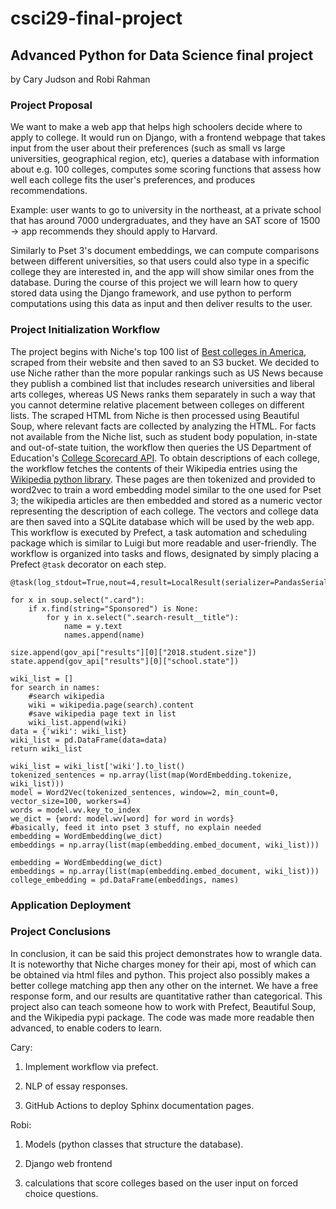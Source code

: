 # csci29-final-project

## Advanced Python for Data Science final project
by Cary Judson and Robi Rahman

### Project Proposal

We want to make a web app that helps high schoolers decide where to apply to college. It would run on Django, with a
frontend webpage that takes input from the user about their preferences (such as small vs large universities,
geographical region, etc), queries a database with information about e.g. 100 colleges, computes some scoring functions
that assess how well each college fits the user's preferences, and produces recommendations.

Example: user wants to go to university in the northeast, at a private school that has around 7000 undergraduates, and
they have an SAT score of 1500 -> app recommends they should apply to Harvard.

Similarly to Pset 3's document embeddings, we can compute comparisons between different universities, so that users
could also type in a specific college they are interested in, and the app will show similar ones from the database.
During the course of this project we will learn how to query stored data using the Django framework, and use python to
perform computations using this data as input and then deliver results to the user.

### Project Initialization Workflow

The project begins with Niche's top 100 list of [Best colleges in America](https://www.niche.com/colleges/search/best-colleges/),
scraped from their website and then saved to an S3 bucket. We decided to use Niche rather than the more popular rankings
such as US News because they publish a combined list that includes research universities and liberal arts colleges,
whereas US News ranks them separately in such a way that you cannot determine relative placement between colleges on different
lists. The scraped HTML from Niche is then processed using Beautiful Soup, where relevant facts are collected by analyzing the HTML.
For facts not available from the Niche list, such as student body population, in-state and out-of-state tuition, the workflow
then queries the US Department of Education's [College Scorecard API](https://collegescorecard.ed.gov/data/documentation/).
To obtain descriptions of each college, the workflow fetches the contents of their Wikipedia entries using the
[Wikipedia python library](https://pypi.org/project/wikipedia/). These pages are then tokenized and provided to word2vec
to train a word embedding model similar to the one used for Pset 3; the wikipedia articles are then embedded and stored
as a numeric vector representing the description of each college. The vectors and college data are then saved into a
SQLite database which will be used by the web app.
This workflow is executed by Prefect, a task automation and scheduling package which is similar to Luigi but more readable and
user-friendly. The workflow is organized into tasks and flows, designated by simply placing a Prefect `@task` decorator on each step.


    @task(log_stdout=True,nout=4,result=LocalResult(serializer=PandasSerializer(file_type='csv'),dir='./',location="facts.csv"))

    for x in soup.select(".card"):
        if x.find(string="Sponsored") is None:
            for y in x.select(".search-result__title"):
                name = y.text
                names.append(name)
                
    size.append(gov_api["results"][0]["2018.student.size"])
    state.append(gov_api["results"][0]["school.state"])

    wiki_list = []
    for search in names:
        #search wikipedia
        wiki = wikipedia.page(search).content
        #save wikipedia page text in list
        wiki_list.append(wiki)
    data = {'wiki': wiki_list}
    wiki_list = pd.DataFrame(data=data)
    return wiki_list

    wiki_list = wiki_list['wiki'].to_list()
    tokenized_sentences = np.array(list(map(WordEmbedding.tokenize, wiki_list)))
    model = Word2Vec(tokenized_sentences, window=2, min_count=0, vector_size=100, workers=4)
    words = model.wv.key_to_index
    we_dict = {word: model.wv[word] for word in words}
    #basically, feed it into pset 3 stuff, no explain needed
    embedding = WordEmbedding(we_dict)
    embeddings = np.array(list(map(embedding.embed_document, wiki_list)))

    embedding = WordEmbedding(we_dict)
    embeddings = np.array(list(map(embedding.embed_document, wiki_list)))
    college_embedding = pd.DataFrame(embeddings, names)


### Application Deployment


### Project Conclusions

In conclusion, it can be said this project demonstrates how to wrangle data. It is noteworthy that Niche charges money
for their api, most of which can be obtained via html files and python. This project also possibly makes a better college
matching app then any other on the internet. We have a free response form, and our results are quantitative rather than
categorical. This project also can teach someone how to work with Prefect, Beautiful Soup, and the Wikipedia pypi package.
The code was made more readable then advanced, to enable coders to learn.


Cary:

1. Implement workflow via prefect.

2. NLP of essay responses.

3. GitHub Actions to deploy Sphinx documentation pages.

Robi:

1. Models (python classes that structure the database).

2. Django web frontend

3. calculations that score colleges based on the user input on forced choice questions.
